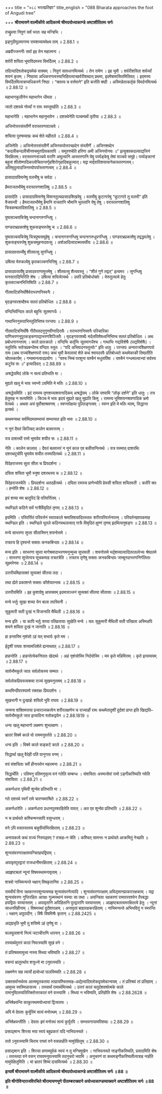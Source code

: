 +++
title = "०८८ भरतप्रतिज्ञा"
title_english = "088 Bharata approaches the foot of Angudi tree"

+++
**श्रीरामायणे वाल्मीकीये आदिकाव्ये श्रीमदयोध्याकाण्डे अष्टाशीतितमः सर्गः**

तच्छ्रुत्वा निपुणं सर्वं भरतः सह मन्त्रिभिः ।

इङ्गुदीमूलमागम्य रामशय्यामवेक्ष्य ताम् ॥ 2.88.1 ॥

अब्रवीज्जननीः सर्वा इह तेन महात्मना ।

शर्वरी शयिता भूमाविदमस्य विमर्दितम् ॥ 2.88.2 ॥

तदित्यादिश्लोकद्वयमेकं वाक्यम् । निपुणं सावधानमित्यर्थः । तेन रामेण । इह भूमौ । शर्वरीशयिता शर्वर्य्यां शयनं कृतम् । निष्ठाया अधिकरणत्वस्याभिहितत्वाच्छर्वरीशब्दात् प्रथमा, इदमेषामासितमितिवत् । इदमस्य विमर्दितमित्यत्राप्यधिकरणे निष्ठा । “क्तस्य च वर्त्तमाने” इति कर्त्तति षष्ठी । अस्मिन्नेतत्कर्तृकं विमर्दनमित्यर्थः ॥ 2.88.12 ॥

महाभागकुलीनेन महाभागेन धीमता ।

जातो दशरथे नोर्व्यां न रामः स्वप्तुमर्हति ॥ 2.88.3 ॥

महाभागेति । महाभागेन महानुभावेन । दशरथेनेति पञ्चम्यर्थे तृतीया ॥ 2.88.3 ॥

अजिनोत्तरसंस्तीर्णे वरास्तरणसञ्चये ।

शयित्वा पुरुषव्याघ्रः कथं शेते महीतले ॥ 2.88.4 ॥

अजिनेति । अजिनोत्तरसंस्तीर्णे अजिनरूपोत्तरच्छदेन संस्तीर्णे । अजिनशब्देन “कदलीकन्दलीचीनश्चमूरुप्रियकावपि । समूरुश्चेति हरिणा अमी अजिनयोनयः ॥” इत्युक्तकदल्याद्यजिनं विवक्षितम्। वरास्तरणसञ्चये वराणि अमूल्यानि आस्तरणानि येषु पर्य्यङ्केषु तेषां सञ्चये समूहे। पर्य्यङ्कानां बहुत्वं शीतोष्णादिकालोचितान्तर्गृहशिरोगृहादिबाहुल्यात्। यद्वा मार्द्दवातिशयायानेकास्तरणत्वम्। अतिमृदुत्वादजिनस्योपर्यास्तरणत्वम् ॥ 2.88.4 ॥

प्रासादाग्रविमानेषु वलभीषु च सर्वदा ।

हैमराजतभौमेषु वरास्तरणशालिषु ॥ 2.88.5 ॥

प्रासादेति । प्रासादाग्रविमानेषु विमानतुल्यप्रासादशिखरेषु । वलभीषु कूटागारेषु “कूटागारे तु वलभी” इति वैजयन्ती । हैमराजतभौमेषु हैमानि राजतानि भौमानि भूतलानि येषु तेषु । वरास्तरणशालिषु चित्रकम्बलादिशालिषु ॥ 2.88.5 ॥

पुष्पसञ्चयचित्रेषु चन्दनागरुगन्धिषु ।

पाण्डराभ्रप्रकाशेषु शुकसङ्घरुतेषु च ॥ 2.88.6 ॥

पुष्पसञ्चयचित्रेषु चित्रपुष्पसमूहेषु । चन्दनागरुगन्धिषु चन्दनागरुधूपगन्धिषु । पाण्डराभ्रप्रकाशेषु तद्वद्धवलेषु । शुकसङ्घरुतेषु शुकसमूहनादवत्सु । अर्शआदित्वादच्मत्वर्थीयः ॥ 2.88.6 ॥

प्रासादवरवर्य्येषु शीतवत्सु सुगन्धिषु ।

उषित्वा मेरुकल्पेषु कृतकाञ्चनभित्तिषु ॥ 2.88.7 ॥

प्रासादवरवर्येषु प्रासादवराणामुत्तमेषु । शीतवत्सु शैत्यवस्तु । “शीतं गुणे तद्वत्” इत्यमरः । सुगन्धिषु घनसारादिभिरिति शेषः । उषित्वा शयित्वेत्यर्थः । उपरि प्रतिबोधोक्तेः । मेरुतुल्यत्वे हेतुः कृतकाञ्चनभित्तिष्विति ॥ 2.88.7 ॥

गीतवादित्रनिर्घोषैर्वराभरणनिस्वनैः ।

मृदङ्गवरशब्दैश्च सततं प्रतिबोधितः ॥ 2.88.8 ॥

वन्दिभिर्वन्दितः काले बहुभिः सूतमागधैः ।

गाथाभिरनुरूपाभिस्तुतिभिश्च परन्तपः ॥ 2.88.9 ॥

गीतवादित्रनिर्घोषैः गीतैस्तदनुगुणवीणादिरावैः । वराभरणनिस्वनैः परिचारिका पाणिचरणनूपुरकङ्कणाद्याभरणशिञ्जितैः । मृदङ्गवरशब्दैः मर्दलविशेषध्वनिभिश्च सततं प्रतिबोधितः । अथ प्रबोधनानन्तरम् । काले प्रातःकाले । वन्दिभिः कर्तृभिः सूतमागधैश्च । गाथाभिः गद्यविशेषैः (पद्यविशेषैः) । स्तुतिभिः स्तोत्रप्रबन्धैश्च वन्दितः स्तुतः । “वदि अभिवादनस्तुत्योः” इति धातुः । परन्तपः अन्यराजशिक्षणपरो रामः (अथ राज्यशिक्षणपरो रामः) कथं भूमौ केवलायां शेते कथं श्वापदरवैः प्रतिबोध्यते कथमेकाकी तिष्ठतीति चोपस्कार्यम् । गम्यमानत्वादप्रयोगः । “यश्च निम्बं परशुना यश्चैनं मधुसर्पिषा । यश्चैनं गन्धमाल्याभ्यां सर्वस्य कटुरेव सः ॥” इत्यादिवत् ॥ 2.88.89 ॥

अश्रद्धेयमिदं लोके न सत्यं प्रतिभाति मा ।

मुह्यते खलु मे भावः स्वप्नो ऽयमिति मे मतिः ॥ 2.88.10 ॥

अश्रद्धेयमिति । इदं रामस्य तृणशय्याशयनादिकम् अश्रद्धेयम् । लोके पश्यामि “लोकृ दर्शने” इति धातुः । तत्र हेतुमाह न सत्यमिति । किञ्च मे भावः हृदयं मुह्यते खलु मुह्यति किमु । रामस्य भूमिशयनश्रवणादिकं भ्रमो वेत्यर्थः । अथवा अयं पूर्वोक्तश्रवणम् । स्वप्नापेक्षया पुल्लिङ्गत्वम् । स्वप्न इति मे मतिः मतम्, सिद्धान्त इत्यर्थः ।

कथमन्यथा सर्वमिदमसम्भाव्यं सम्भाव्यत इति भावः ॥ 2.88.10 ॥

न नूनं दैवतं किञ्चित् कालेन बलवत्तरम् ।

यत्र दाशरथी रामो भूमावेव शयीत सः ॥ 2.88.11 ॥

नेति । कालेन कालात् । दैवतं बलवत्तरं न नूनं काल एव बलीयानित्यर्थः । यत्र यस्मात् दाशरथिः दशरथपुत्रोपि भूमावेव शयीत तस्मादित्यर्थः ॥ 2.88.11 ॥

विदेहराजस्य सुता सीता च प्रियदर्शना ।

दयिता शयिता भूमौ स्नुषा दशरथस्य च ॥ 2.88.12 ॥

विदेहराजस्येति । प्रियदर्शना अतदर्हेत्यर्थः । दयिता रामस्य प्राणेभ्योपि प्रेयसी शयिता शयितवती । कर्तरि क्तः । हन्तेति शेषः ॥ 2.88.12 ॥

इयं शय्या मम भ्रातुरिदं हि परिवर्त्तितम् ।

स्थण्डिले कठिने सर्वं गात्रैर्विमृदितं तृणम् ॥ 2.88.13 ॥

इयमिति । परिवर्त्तितं परिवर्त्तनं स्वापकाले श्रमातिशयादितस्ततः शरीरपरिवर्त्तनपरम् । परिवर्तनज्ञापकमाह स्थण्डिल इति । स्थण्डिले भूतले कठिनस्थलत्वात् गात्रैः विमृदितं क्षुण्णं तृणम् इदमित्यनुषङ्गः ॥ 2.88.13 ॥

मन्ये साभरणा सुप्ता सीतास्मिन् शयनोत्तमे ।

तत्रतत्र हि दृश्यन्ते सक्ताः कनकबिन्दवः ॥ 2.88.14 ॥

मन्य इति । साभरणा सुप्ता मार्गश्रमादाभरणमनुन्मुच्य सुप्तवती । शयनोत्तमे भर्तृशय्यात्वादितरतल्पेभ्यः श्रेष्ठतमे । साभरणा सुप्तेत्यत्र सूचकमाह तत्रतत्रेति । तत्रतत्र तृणेषु सक्ताः कनकबिन्दवः जाम्बूनदाभरणनिर्गलिताः सूक्ष्मरेणवः ॥ 2.88.14 ॥

उत्तरीयमिहासक्तं सुव्यक्तं सीतया तदा ।

तथा ह्येते प्रकाशन्ते सक्ताः कौशेयतन्तवः ॥ 2.88.15 ॥

उत्तरीयमिति । इह कुशाग्रेषु आसक्तम् इदमासञ्जनं सुव्यक्तं सीतया सीतायाः ॥ 2.88.15 ॥

मन्ये भर्त्तुः सुखा शय्या येन बाला तपस्विनी ।

सुकुमारी सती दुःखं न विजानाति मैथिली ॥ 2.88.16 ॥

मन्य इति । या कापि भर्तुः शय्या पतिव्रतायाः सुखेति मन्ये । यतः सुकुमारी मैथिली सती पतिव्रता अस्मिन्नपि शयने शयिता दुःखं न जानाति ॥ 2.88.16 ॥

हा हन्तास्मि नृशंसो ऽहं यत् सभार्यः कृते मम ।

ईदृशीं राघवः शय्यामधिशेते ह्यनाथवत् ॥ 2.88.17 ॥

हाहन्तेति । हाहन्तेत्येकनिपातः खेदार्थः । अहं नृशंसोस्मि निर्दयोस्मि । मम कृते मन्निमित्तम् । कृते इत्यव्ययम् ॥ 2.88.17 ॥

सार्वभौमकुले जातः सर्वलोकस्य सम्मतः ।

सर्वलोकप्रियस्त्यक्त्वा राज्यं सुखमनुत्तमम् ॥ 2.88.18 ॥

कथमिन्दीवरश्यामो रक्ताक्षः प्रियदर्शनः ।

सुखभागी न दुःखार्हः शयितो भुवि राघवः ॥ 2.88.19 ॥

जन्मना शक्तिमत्तया प्रजारञ्जकत्वेन शरीरलक्षणेन च राज्यार्हो रामः कथमेतादृशीं दुर्दशां प्राप्त इति खिद्यति–सार्वभौमकुले जात इत्यादिना श्लोकद्वयेन ॥ 2.88.1819 ॥

धन्यः खलु महाभागो लक्ष्मणः शुभलक्षणः ।

भ्रातरं विषमे काले यो राममनुवर्त्तते ॥ 2.88.20 ॥

धन्य इति । विषमे काले सङ्कटे काले ॥ 2.88.20 ॥

सिद्धार्था खलु वैदेही पतिं यानुगता वनम् ।

वयं संशयिताः सर्वे हीनास्तेन महात्मना ॥ 2.88.21 ॥

सिद्धार्थेति । पतिमनु पतिमनुसृत्य वनं गतेति सम्बन्धः । संशयिताः अस्मत्सेवां रामो ऽङ्गीकरिष्यति नवेति संशयिताः ॥ 2.88.21 ॥

अकर्णधारा पृथिवी शून्येव प्रतिभाति मा ।

गते दशरथे स्वर्गं रामे चारण्यमाश्रिते ॥ 2.88.22 ॥

अकर्णधारेति । अकर्णधारा प्रधानपुरुषरहितेति यावत् । अत एव शून्येव प्रतिभाति ॥ 2.88.22 ॥

न च प्रार्थयते कश्चिन्मनसापि वसुन्धराम् ।

वने ऽपि वसतस्तस्य बाहुवीर्याभिरक्षिताम् ॥ 2.88.23 ॥

अनायकत्वे कथं राज्यं निरुपद्रवम् ? तत्राह–न चेति । कश्चित् सामन्तः न प्रार्थयते आक्रमितुं नेच्छति ॥ 2.88.23 ॥

शून्यसंवरणारक्षामयन्त्रितहयद्विपाम् ।

अपावृतपुरद्वारां राजधानीमरक्षिताम् ॥ 2.88.24 ॥

अप्रहृष्टबलां न्यूनां विषमस्थामनावृताम् ।

शत्रवो नाभिमन्यन्ते भक्षान् विषकृतानिव ॥ 2.88.25 ॥

रामवीर्यं विना रक्षकान्तरशून्यत्वमाह शून्यसंवरणेत्यादि । शून्यसंवरणारक्षाम् अविद्यमानप्राकाररक्षकाम् । यद्वा शून्यसंवरणः गुप्तिरहितः आरक्षः गुल्मस्थानं यस्याः सा तथा । अयन्त्रिताः रक्षकाणां रामपारवश्येन तैरबद्धाः हयद्विपाः यस्यास्ताम् । अपावृतानि अपिहितानि पुरद्वाराणि यस्यास्ताम् । अप्रहृष्टबलत्वमरक्षितत्वे हेतुः । न्यूनां साधनविहीनाम् । विषमस्थां दुर्दंशापन्नाम् । अनावृतां बाह्यरक्षकरहिताम् । नाभिमन्यन्ते अभिभवितुं न स्मरन्ति । भक्षान् अपूपादीन् । विषैः विषमिश्रैः कृतान् ॥ 2.88.2425 ॥

अद्यप्रभृति भूमौ तु शयिष्ये ऽहं तृणेषु वा ।

फलमूलाशनो नित्यं जटाचीराणि धारयन् ॥ 2.88.26 ॥

तस्यार्थमुत्तरं कालं निवत्स्यामि सुखं वने ।

तं प्रतिश्रवमामुच्य नास्य मिथ्या भविष्यति ॥ 2.88.27 ॥

वसन्तं भ्रातुरर्थाय शत्रुध्नो मा ऽनुवत्स्यति ।

लक्ष्मणेन सह त्वार्यो ह्ययोध्यां पालयिष्यति ॥ 2.88.28 ॥

उक्तसर्वानर्थस्य आत्ममूलकतया तत्प्रायश्चित्तमाह–अद्येत्यादिश्लोकद्वयमेकान्वयम् । तं प्रतिश्रवं तां प्रतिज्ञाम् । आमुच्य स्वस्मिन्नासज्य । तस्यार्थं रामार्थमित्यर्थः । उत्तरं कालं चतुर्दशवर्षात्मके काले रामानुष्ठितव्यतिरिक्तोत्तरकालं वने वत्स्यामि । मिथ्या न भविष्यति, प्रतिज्ञेति शेषः ॥ 2.88.2628 ॥

अभिषेक्ष्यन्ति काकुत्स्थमयोध्यायां द्विजातयः ।

अपि मे देवताः कुर्युरिमं सत्यं मनोरथम् ॥ 2.88.29 ॥

अभिषेक्ष्यन्तीति । देवताः इमं मनोरथं सत्यं कुर्युरपि । सम्भावनायामपिशब्दः ॥ 2.88.29 ॥

प्रसाद्यमानः शिरसा मया स्वयं बहुप्रकारं यदि नाभिपत्स्यते ।

ततो ऽनुवत्स्यामि चिराय राघवं वने वसन्नार्हति मामुपेक्षितुम् ॥ 2.88.30 ॥

प्रसाद्यमान इति । शिरसा प्रणामपूर्वकं स्वयं न तु मन्त्रिमुखेन । नाभिपत्स्यते नाङ्गीकरिष्यति, प्रसादमिति शेषः । ततस्तदा वने वसन् राघवमनुवत्स्यामि तदनुचरो भवामि । अनुचरणं वा कथमङ्गीकरिष्यतीत्यत्राह नार्हति मामुपेक्षितुमिति । मां भ्रातरं शिष्यं दासमित्यर्थः ॥ 2.88.30 ॥

**इत्यार्षे श्रीरामायणे वाल्मीकीये आदिकाव्ये श्रीमदयोध्याकाण्डे अष्टाशीतितमः सर्गः ॥ 88 ॥**

**इति श्रीगोविन्दराजविरचिते श्रीरामायणभूणे पीताम्बराख्याने अयोध्याकाण्डव्याख्याने अष्टाशीतितमः सर्गः ॥ 88 ॥**

